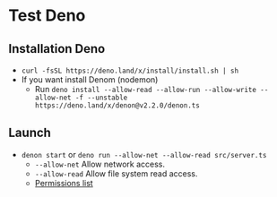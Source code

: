 # Test Deno

## Installation Deno

* `curl -fsSL https://deno.land/x/install/install.sh | sh`
* If you want install Denom (nodemon)
  * Run `deno install --allow-read --allow-run --allow-write --allow-net -f --unstable https://deno.land/x/denon@v2.2.0/denon.ts`

## Launch

* `denon start` or `deno run --allow-net --allow-read src/server.ts`
  * `--allow-net` Allow network access. 
  * `--allow-read` Allow file system read access.
  * [Permissions list](https://deno.land/manual/getting_started/permissions#permissions-list)
